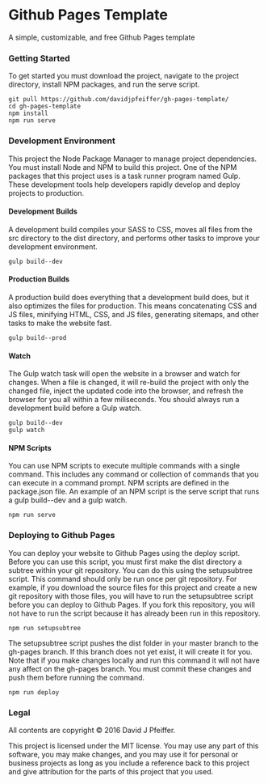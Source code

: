 # Github Pages Template

A simple, customizable, and free Github Pages template

### Getting Started

To get started you must download the project, navigate to the project directory, install NPM packages, and run the serve script.

```
git pull https://github.com/davidjpfeiffer/gh-pages-template/
cd gh-pages-template
npm install
npm run serve
```

### Development Environment

This project the Node Package Manager to manage project dependencies. You must install Node and NPM to build this project. One of the NPM packages that this project uses is a task runner program named Gulp. These development tools help developers rapidly develop and deploy projects to production.

#### Development Builds

A development build compiles your SASS to CSS, moves all files from the src directory to the dist directory, and performs other tasks to improve your development environment.

```
gulp build--dev
```

#### Production Builds

A production build does everything that a development build does, but it also optimizes the files for production. This means concatenating CSS and JS files, minifying HTML, CSS, and JS files, generating sitemaps, and other tasks to make the website fast.

```
gulp build--prod
```

#### Watch

The Gulp watch task will open the website in a browser and watch for changes. When a file is changed, it will re-build the project with only the changed file, inject the updated code into the browser, and refresh the browser for you all within a few miliseconds. You should always run a development build before a Gulp watch.

```
gulp build--dev
gulp watch
```

#### NPM Scripts

You can use NPM scripts to execute multiple commands with a single command. This includes any command or collection of commands that you can execute in a command prompt. NPM scripts are defined in the package.json file. An example of an NPM script is the serve script that runs a gulp build--dev and a gulp watch.

```
npm run serve
```

### Deploying to Github Pages

You can deploy your website to Github Pages using the deploy script. Before you can use this script, you must first make the dist directory a subtree within your git repository. You can do this using the setupsubtree script. This command should only be run once per git repository. For example, if you download the source files for this project and create a new git repository with those files, you will have to run the setupsubtree script before you can deploy to Github Pages. If you fork this repository, you will not have to run the script because it has already been run in this repository.

```
npm run setupsubtree
```

The setupsubtree script pushes the dist folder in your master branch to the gh-pages branch. If this branch does not yet exist, it will create it for you. Note that if you make changes locally and run this command it will not have any affect on the gh-pages branch. You must commit these changes and push them before running the command.

```
npm run deploy
```

### Legal

All contents are copyright © 2016 David J Pfeiffer.

This project is licensed under the MIT license. You may use any part of this software, you may make changes, and you may use it for personal or business projects as long as you include a reference back to this project and give attribution for the parts of this project that you used.
